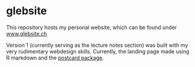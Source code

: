 # glebsite
This repository hosts my personal website, which can be found under www.glebsite.ch

Version 1 (currently serving as the lecture notes section) was built with my very rudimentary webdesign skills. Currently, the landing page made using R markdown and the [postcard package](https://github.com/seankross/postcards).
